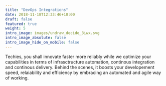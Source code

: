 ```yaml
---
title: "DevOps Integrations"
date: 2018-11-18T12:33:46+10:00
draft: false
featured: true
weight: 5
intro_image: images/undraw_decide_3iwx.svg
intro_image_absolute: false
intro_image_hide_on_mobile: false
---
```


Techies, you shall innovate faster more reliably while we optimize your capabilities in 
terms of infrasctructure automation, continous integration and continous delivery. 
Behind the scenes, it boosts your developement speed, relaiability and efficiency by 
embracing an automated and agile way of working. 